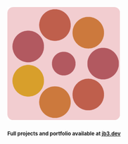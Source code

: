 <a href="https://github.com/jb3/fractal"><img width="256px" src="fractal-20251101-135231.png"/></a>

<sub>**Full projects and portfolio available at [jb3.dev](https://jb3.dev/)**</sub>
